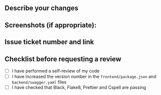 ## Describe your changes

## Screenshots (if appropriate):

## Issue ticket number and link

## Checklist before requesting a review
- [ ] I have performed a self-review of my code
- [ ] I have increased the version number in the `frontend/package.json` and `backend/swagger.yaml` files
- [ ] I have checked that Black, Flake8, Prettier and Cspell are passing
